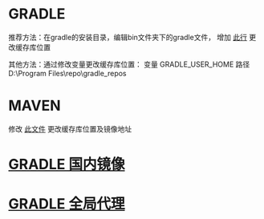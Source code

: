 
# GRADLE 
推荐方法：在gradle的安装目录，编辑bin文件夹下的gradle文件，
          增加 [此行](https://github.com/GlieseStudio/Environment/blob/main/gradle/bin/gradle#L47) 更改缓存库位置

其他方法：通过修改变量更改缓存库位置：
	       变量   GRADLE_USER_HOME 
	       路径       D:\Program Files\repo\gradle_repos
	
# MAVEN
   修改 [此文件](https://github.com/GlieseStudio/Environment/blob/main/apache-maven-3.6.3/conf/settings.xml)    更改缓存库位置及镜像地址
   
# [GRADLE 国内镜像](https://github.com/GlieseStudio/Environment/blob/main/.gradle/init.gradle)

# [GRADLE 全局代理](https://github.com/GlieseStudio/Environment/blob/main/.gradle/gradle.properties)